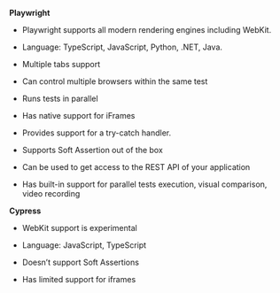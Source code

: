 **Playwright**

- Playwright supports all modern rendering engines including WebKit.

- Language: TypeScript, JavaScript, Python, .NET, Java.

- Multiple tabs support

- Can control multiple browsers within the same test

- Runs tests in parallel

- Has native support for iFrames

- Provides support for a try-catch handler.

- Supports Soft Assertion out of the box

- Can be used to get access to the REST API of your application

- Has built-in support for parallel tests execution, visual comparison, video recording

**Cypress**

- WebKit support is experimental

- Language: JavaScript, TypeScript

- Doesn’t support Soft Assertions

- Has limited support for iframes